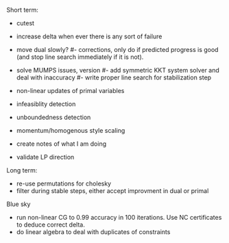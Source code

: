 Short term:
- cutest
- increase delta when ever there is any sort of failure
- move dual slowly?
#- corrections, only do if predicted progress is good (and stop line search immediately if it is not).
- solve MUMPS issues, version
#- add symmetric KKT system solver and deal with inaccuracy
#- write proper line search for stabilization step
- non-linear updates of primal variables
- infeasiblity detection
- unboundedness detection
- momentum/homogenous style scaling

- create notes of what I am doing
- validate LP direction

Long term:
- re-use permutations for cholesky
- filter during stable steps, either accept improvment in dual or primal

Blue sky
- run non-linear CG to 0.99 accuracy in 100 iterations. Use NC certificates to deduce correct delta.
- do linear algebra to deal with duplicates of constraints
